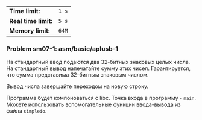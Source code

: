 |                      |       |
|----------------------|-------|
| **Time limit:**      | `1 s` |
| **Real time limit:** | `5 s` |
| **Memory limit:**    | `64M` |


### Problem sm07-1: asm/basic/aplusb-1

На стандартный ввод подаются два 32-битных знаковых целых числа.
На стандартный вывод напечатайте сумму этих чисел. Гарантируется,
что сумма представима 32-битным знаковым числом.

Вывод числа завершайте переходом на новую строку.

Программа будет компоноваться с libc. Точка входа в программу -
`main`. Можете использовать вспомогательные функции ввода-вывода
из файла `simpleio`.

